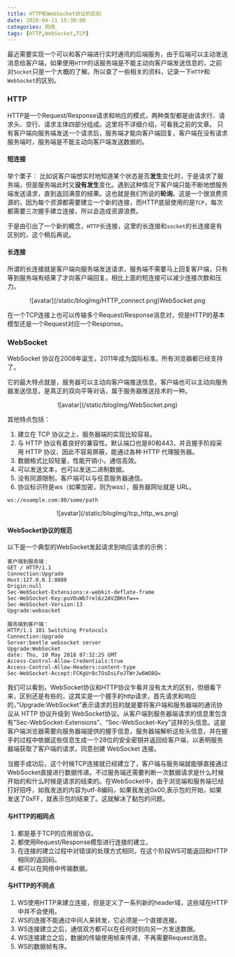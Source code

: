 ```yaml
---
title: HTTP和WebSocket协议的区别
date: 2020-04-11 15:30:00
categories: 网络
tags: [HTTP,WebSocket,TCP]
---
```


最近需要实现一个可以和客户端进行实时通讯的后端服务，由于后端可以主动发送消息给客户端，如果使用`HTTP`的话服务端是不能主动向客户端发送信息的，之前对`Socket`只是一个大概的了解。所以查了一些相关的资料，记录一下`HTTP`和`WebSocket`的区别。

<!--more-->

### HTTP
HTTP是一个Request/Response请求和响应的模式，两种类型都是由请求行、请求头、空行、请求主体四部分组成。这里将不详细介绍，可看我之前的文章。
只有客户端向服务端发送一个请求后，服务端才能向客户端回复，客户端在没有请求服务端时，服务端是不能主动向客户端发送数据的。

#### 短连接
举个栗子：
比如说客户端想实时地知道某个状态是否**发生**变化时，于是请求了服务端，但是服务端此时又**没有发生**变化。遇到这种情况下客户端只能不断地想服务端发送请求，直到返回满意的结果。这也就是我们所说的**轮询**。这是一个很浪费资源的，因为每个资源都需要建立一个新的连接，而HTTP底层使用的是`TCP`，每次都需要三次握手建立连接，所以会造成资源浪费。

于是由引出了一个新的概念，`HTTP`长连接，这里的长连接和`socket`的长连接是有区别的，这个稍后再说。

#### 长连接
所谓的长连接就是客户端向服务端发送请求，服务端不需要马上回复客户端，只有等到服务端有结果了才向客户端回复。相比上面的短连接可以减少连接次数和压力。

<center>![avatar](/static/blogImg/HTTP_connect.png)WebSocket.png</center>

在一个TCP连接上也可以传输多个Request/Response消息对，但是HTTP的基本模型还是一个Request对应一个Response。


### WebSocket
WebSocket 协议在2008年诞生，2011年成为国际标准。所有浏览器都已经支持了。

它的最大特点就是，服务器可以主动向客户端推送信息，客户端也可以主动向服务器发送信息，是真正的双向平等对话，属于服务器推送技术的一种。
<center>![avatar](/static/blogImg/WebSocket.png)</center>

其他特点包括：
1. 建立在 TCP 协议之上，服务器端的实现比较容易。
2. 与 HTTP 协议有着良好的兼容性。默认端口也是80和443，并且握手阶段采用 HTTP 协议，因此不容易屏蔽，能通过各种 HTTP 代理服务器。
3. 数据格式比较轻量，性能开销小，通信高效。
4. 可以发送文本，也可以发送二进制数据。
4. 没有同源限制，客户端可以与任意服务器通信。
5. 协议标识符是ws（如果加密，则为wss），服务器网址就是 URL。

```
ws://example.com:80/some/path
```

<center>![avatar](/static/blogImg/tcp_http_ws.png)</center>

#### WebSocket协议的规范
以下是一个典型的WebSocket发起请求到响应请求的示例：
```
客户端到服务端：
GET / HTTP/1.1
Connection:Upgrade
Host:127.0.0.1:8088
Origin:null
Sec-WebSocket-Extensions:x-webkit-deflate-frame
Sec-WebSocket-Key:puVOuWb7rel6z2AVZBKnfw==
Sec-WebSocket-Version:13
Upgrade:websocket

服务端到客户端：
HTTP/1.1 101 Switching Protocols
Connection:Upgrade
Server:beetle websocket server
Upgrade:WebSocket
date: Thu, 10 May 2018 07:32:25 GMT
Access-Control-Allow-Credentials:true
Access-Control-Allow-Headers:content-type
Sec-WebSocket-Accept:FCKgUr8c7OsDsLFeJTWrJw6WO8Q=
```

我们可以看到，WebSocket协议和HTTP协议乍看并没有太大的区别，但细看下来，区别还是有些的，这其实是一个握手的http请求，首先请求和响应的，”Upgrade:WebSocket”表示请求的目的就是要将客户端和服务器端的通讯协议从 HTTP 协议升级到 WebSocket协议。从客户端到服务器端请求的信息里包含有”Sec-WebSocket-Extensions”、“Sec-WebSocket-Key”这样的头信息。这是客户端浏览器需要向服务器端提供的握手信息，服务器端解析这些头信息，并在握手的过程中依据这些信息生成一个28位的安全密钥并返回给客户端，以表明服务器端获取了客户端的请求，同意创建 WebSocket 连接。

当握手成功后，这个时候TCP连接就已经建立了，客户端与服务端就能够直接通过WebSocket直接进行数据传递。不过服务端还需要判断一次数据请求是什么时候开始的和什么时候是请求的结束的。在WebSocket中，由于浏览端和服务端已经打好招呼，如我发送的内容为utf-8编码，如果我发送0x00,表示包的开始，如果发送了0xFF，就表示包的结束了。这就解决了黏包的问题。

#### 与HTTP的相同点
1. 都是基于TCP的应用层协议。
2. 都使用Request/Response模型进行连接的建立。
3. 在连接的建立过程中对错误的处理方式相同，在这个阶段WS可能返回和HTTP相同的返回码。
4. 都可以在网络中传输数据。

#### 与HTTP的不同点
1. WS使用HTTP来建立连接，但是定义了一系列新的header域，这些域在HTTP中并不会使用。
2. WS的连接不能通过中间人来转发，它必须是一个直接连接。
3. WS连接建立之后，通信双方都可以在任何时刻向另一方发送数据。
4. WS连接建立之后，数据的传输使用帧来传递，不再需要Request消息。
5. WS的数据帧有序。